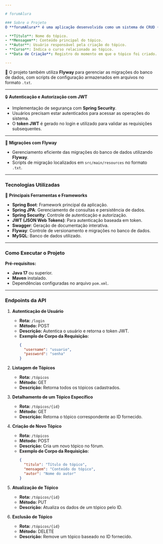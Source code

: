 ```yaml
---

# forumAlura

### Sobre o Projeto  
O **forumAlura** é uma aplicação desenvolvida como um sistema de CRUD (Criar, Ler, Atualizar e Deletar) para gerenciar tópicos de um fórum. O projeto utiliza o **Spring Boot** e incorpora autenticação e autorização através de **Spring Security** com **JWT (JSON Web Tokens)**. Ele foi criado com o propósito de gerenciar tópicos que contêm as seguintes informações:

- **Título**: Nome do tópico.  
- **Mensagem**: Conteúdo principal do tópico.  
- **Autor**: Usuário responsável pela criação do tópico.  
- **Curso**: Indica o curso relacionado ao tópico.  
- **Data de Criação**: Registro do momento em que o tópico foi criado.

---
```


🔧 O projeto também utiliza **Flyway** para gerenciar as migrações do banco de dados, com scripts de configuração armazenados em arquivos no formato `.txt`.

---

🔒 **Autenticação e Autorização com JWT**  
- Implementação de segurança com **Spring Security**.  
- Usuários precisam estar autenticados para acessar as operações do sistema.  
- O **token JWT** é gerado no login e utilizado para validar as requisições subsequentes.  

---

📂 **Migrações com Flyway**  
- Gerenciamento eficiente das migrações do banco de dados utilizando **Flyway**.  
- Scripts de migração localizados em `src/main/resources` no formato `.txt`.

---

### Tecnologias Utilizadas  
🚀 **Principais Ferramentas e Frameworks**  
- **Spring Boot**: Framework principal da aplicação.  
- **Spring JPA**: Gerenciamento de consultas e persistência de dados.  
- **Spring Security**: Controle de autenticação e autorização.  
- **JWT (JSON Web Tokens)**: Para autenticação baseada em token.  
- **Swagger**: Geração de documentação interativa.  
- **Flyway**: Controle de versionamento e migrações no banco de dados.  
- **MySQL**: Banco de dados utilizado.

---

### Como Executar o Projeto  
**Pré-requisitos:**  
- **Java 17** ou superior.  
- **Maven** instalado.  
- Dependências configuradas no arquivo `pom.xml`.  

---

### Endpoints da API  


1. **Autenticação de Usuário**  
   - **Rota:** `/login`  
   - **Método:** POST  
   - **Descrição:** Autentica o usuário e retorna o token JWT.  
   - **Exemplo de Corpo da Requisição:**  
     ```json
     {
       "username": "usuario",
       "password": "senha"
     }
     ```

2. **Listagem de Tópicos**  
   - **Rota:** `/tópicos`  
   - **Método:** GET  
   - **Descrição:** Retorna todos os tópicos cadastrados.  

3. **Detalhamento de um Tópico Específico**  
   - **Rota:** `/tópicos/{id}`  
   - **Método:** GET  
   - **Descrição:** Retorna o tópico correspondente ao ID fornecido.  

4. **Criação de Novo Tópico**  
   - **Rota:** `/tópicos`  
   - **Método:** POST  
   - **Descrição:** Cria um novo tópico no fórum.  
   - **Exemplo de Corpo da Requisição:**  
     ```json
     {
       "titulo": "Título do tópico",
       "mensagem": "Conteúdo do tópico",
       "autor": "Nome do autor"
     }
     ```

5. **Atualização de Tópico**  
   - **Rota:** `/tópicos/{id}`  
   - **Método:** PUT  
   - **Descrição:** Atualiza os dados de um tópico pelo ID.  

6. **Exclusão de Tópico**  
   - **Rota:** `/tópicos/{id}`  
   - **Método:** DELETE  
   - **Descrição:** Remove um tópico baseado no ID fornecido.  
